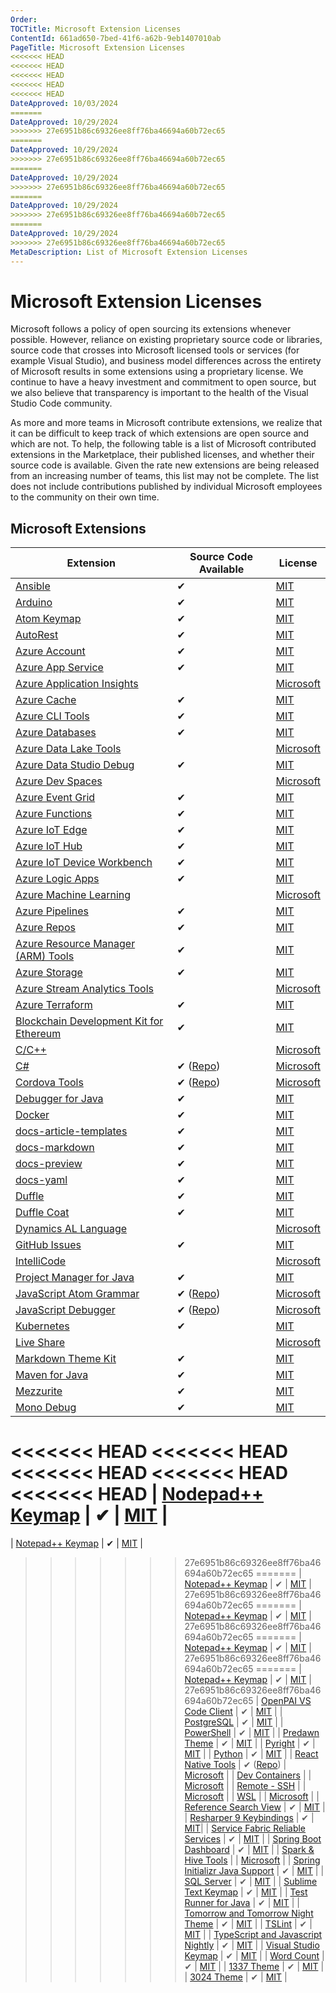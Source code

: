 ```yaml
---
Order:
TOCTitle: Microsoft Extension Licenses
ContentId: 661ad650-7bed-41f6-a62b-9eb1407010ab
PageTitle: Microsoft Extension Licenses
<<<<<<< HEAD
<<<<<<< HEAD
<<<<<<< HEAD
<<<<<<< HEAD
<<<<<<< HEAD
DateApproved: 10/03/2024
=======
DateApproved: 10/29/2024
>>>>>>> 27e6951b86c69326ee8ff76ba46694a60b72ec65
=======
DateApproved: 10/29/2024
>>>>>>> 27e6951b86c69326ee8ff76ba46694a60b72ec65
=======
DateApproved: 10/29/2024
>>>>>>> 27e6951b86c69326ee8ff76ba46694a60b72ec65
=======
DateApproved: 10/29/2024
>>>>>>> 27e6951b86c69326ee8ff76ba46694a60b72ec65
=======
DateApproved: 10/29/2024
>>>>>>> 27e6951b86c69326ee8ff76ba46694a60b72ec65
MetaDescription: List of Microsoft Extension Licenses
---
```

# Microsoft Extension Licenses

Microsoft follows a policy of open sourcing its extensions whenever possible. However, reliance on existing proprietary source code or libraries, source code that crosses into Microsoft licensed tools or services (for example Visual Studio), and business model differences across the entirety of Microsoft results in some extensions using a proprietary license. We continue to have a heavy investment and commitment to open source, but we also believe that transparency is important to the health of the Visual Studio Code community.

As more and more teams in Microsoft contribute extensions, we realize that it can be difficult to keep track of which extensions are open source and which are not. To help, the following table is a list of Microsoft contributed extensions in the Marketplace, their published licenses, and whether their source code is available. Given the rate new extensions are being released from an increasing number of teams, this list may not be complete. The list does not include contributions published by individual Microsoft employees to the community on their own time.

## Microsoft Extensions

| Extension | Source Code Available | License |
|-----------|-----|---------|
| [Ansible](https://marketplace.visualstudio.com/items?itemName=vscoss.vscode-ansible) | ✔ | [MIT](https://marketplace.visualstudio.com/items/vscoss.vscode-ansible/license) |
| [Arduino](https://marketplace.visualstudio.com/items?itemName=vsciot-vscode.vscode-arduino) | ✔ | [MIT](https://marketplace.visualstudio.com/items/vsciot-vscode.vscode-arduino/license) |
| [Atom Keymap](https://marketplace.visualstudio.com/items?itemName=ms-vscode.atom-keybindings) | ✔ | [MIT](https://marketplace.visualstudio.com/items/ms-vscode.atom-keybindings/license) |
| [AutoRest](https://marketplace.visualstudio.com/items?itemName=ms-vscode.autorest) | ✔ | [MIT](https://marketplace.visualstudio.com/items/ms-vscode.autorest/license) |
| [Azure Account](https://marketplace.visualstudio.com/items?itemName=ms-vscode.azure-account) | ✔ | [MIT](https://marketplace.visualstudio.com/items/ms-vscode.azure-account/license) |
| [Azure App Service](https://marketplace.visualstudio.com/items?itemName=ms-azuretools.vscode-azureappservice) | ✔ | [MIT](https://marketplace.visualstudio.com/items/ms-azuretools.vscode-azureappservice/license) |
| [Azure Application Insights](https://marketplace.visualstudio.com/items?itemName=VisualStudioOnlineApplicationInsights.application-insights)| | [Microsoft](https://marketplace.visualstudio.com/items/VisualStudioOnlineApplicationInsights.application-insights/license) |
| [Azure Cache](https://marketplace.visualstudio.com/items?itemName=ms-azurecache.vscode-azurecache) | ✔ | [MIT](https://marketplace.visualstudio.com/items/ms-azurecache.vscode-azurecache/license) |
| [Azure CLI Tools](https://marketplace.visualstudio.com/items?itemName=ms-vscode.azurecli) | ✔ | [MIT](https://marketplace.visualstudio.com/items/ms-vscode.azurecli/license) |
| [Azure Databases](https://marketplace.visualstudio.com/items/ms-azuretools.vscode-cosmosdb) | ✔ | [MIT](https://marketplace.visualstudio.com/items/ms-azuretools.vscode-cosmosdb/license) |
| [Azure Data Lake Tools](https://marketplace.visualstudio.com/items/usqlextpublisher.usql-vscode-ext) |  | [Microsoft](https://marketplace.visualstudio.com/items/usqlextpublisher.usql-vscode-ext/license) |
| [Azure Data Studio Debug](https://marketplace.visualstudio.com/items/ms-mssql.sqlops-debug)| ✔ | [MIT](https://marketplace.visualstudio.com/items/ms-mssql.sqlops-debug/license) |
| [Azure Dev Spaces](https://marketplace.visualstudio.com/items/azuredevspaces.azds/) | | [Microsoft](https://marketplace.visualstudio.com/items/azuredevspaces.azds/license) |
| [Azure Event Grid](https://marketplace.visualstudio.com/items/ms-azuretools.vscode-azureeventgrid) | ✔ | [MIT](https://marketplace.visualstudio.com/items/ms-azuretools.vscode-azureeventgrid/license) |
| [Azure Functions](https://marketplace.visualstudio.com/items/ms-azuretools.vscode-azurefunctions) | ✔ | [MIT](https://marketplace.visualstudio.com/items/ms-azuretools.vscode-azurefunctions/license) |
| [Azure IoT Edge](https://marketplace.visualstudio.com/items/vsciot-vscode.azure-iot-edge) | ✔ | [MIT](https://marketplace.visualstudio.com/items/vsciot-vscode.azure-iot-edge/license) |
| [Azure IoT Hub](https://marketplace.visualstudio.com/items/vsciot-vscode.azure-iot-toolkit) | ✔ | [MIT](https://marketplace.visualstudio.com/items/vsciot-vscode.azure-iot-toolkit/license) |
| [Azure IoT Device Workbench](https://marketplace.visualstudio.com/items/vsciot-vscode.vscode-iot-workbench) | ✔ | [MIT](https://marketplace.visualstudio.com/items/vsciot-vscode.vscode-iot-workbench/license) |
| [Azure Logic Apps](https://marketplace.visualstudio.com/items/ms-azuretools.vscode-logicapps) | ✔ | [MIT](https://marketplace.visualstudio.com/items/ms-azuretools.vscode-logicapps/license) |
| [Azure Machine Learning](https://marketplace.visualstudio.com/items/ms-toolsai.vscode-ai) |  | [Microsoft](https://marketplace.visualstudio.com/items/ms-toolsai.vscode-ai/license) |
| [Azure Pipelines](https://marketplace.visualstudio.com/items/ms-azure-devops.azure-pipelines)| ✔ | [MIT](https://marketplace.visualstudio.com/items/ms-azure-devops.azure-pipelines/license) |
| [Azure Repos](https://marketplace.visualstudio.com/items/ms-vsts.team)| ✔ | [MIT](https://marketplace.visualstudio.com/items/ms-vsts.team/license) |
| [Azure Resource Manager (ARM) Tools](https://marketplace.visualstudio.com/items/msazurermtools.azurerm-vscode-tools)| ✔ | [MIT](https://marketplace.visualstudio.com/items/msazurermtools.azurerm-vscode-tools/license) |
| [Azure Storage](https://marketplace.visualstudio.com/items/ms-azuretools.vscode-azurestorage)| ✔ | [MIT](https://marketplace.visualstudio.com/items/ms-azuretools.vscode-azurestorage/license) |
| [Azure Stream Analytics Tools](https://marketplace.visualstudio.com/items/ms-bigdatatools.vscode-asa)|  | [Microsoft](https://marketplace.visualstudio.com/items/ms-bigdatatools.vscode-asa/license) |
| [Azure Terraform](https://marketplace.visualstudio.com/items/ms-azuretools.vscode-azureterraform)| ✔ | [MIT](https://marketplace.visualstudio.com/items/ms-azuretools.vscode-azureterraform/license) |
| [Blockchain Development Kit for Ethereum](https://marketplace.visualstudio.com/items?itemName=AzBlockchain.azure-blockchain) | ✔ | [MIT](https://marketplace.visualstudio.com/items/AzBlockchain.azure-blockchain/license) |
| [C/C++](https://marketplace.visualstudio.com/items/ms-vscode.cpptools)  | | [Microsoft](https://marketplace.visualstudio.com/items/ms-vscode.cpptools/license) |
| [C#](https://marketplace.visualstudio.com/items/ms-dotnettools.csharp) | ✔ ([Repo](https://github.com/OmniSharp/omnisharp-vscode))  | [Microsoft](https://marketplace.visualstudio.com/items/ms-dotnettools.csharp/license) |
| [Cordova Tools](https://marketplace.visualstudio.com/items/msjsdiag.cordova-tools) | ✔ ([Repo](https://github.com/microsoft/vscode-cordova)) | [Microsoft](https://marketplace.visualstudio.com/items/msjsdiag.cordova-tools/license) |
| [Debugger for Java](https://marketplace.visualstudio.com/items/vscjava.vscode-java-debug) | ✔ | [MIT](https://marketplace.visualstudio.com/items/vscjava.vscode-java-debug/license) |
| [Docker](https://marketplace.visualstudio.com/items/ms-azuretools.vscode-docker) | ✔ | [MIT](https://marketplace.visualstudio.com/items/ms-azuretools.vscode-docker/license) |
| [docs-article-templates](https://marketplace.visualstudio.com/items?itemName=docsmsft.docs-article-templates) | ✔ | [MIT](https://docsmsft.gallerycdn.vsassets.io/extensions/docsmsft/docs-markdown/0.2.2/1547755350969/Microsoft.VisualStudio.Services.Content.License) |
| [docs-markdown](https://marketplace.visualstudio.com/items/docsmsft.docs-markdown) | ✔ | [MIT](https://marketplace.visualstudio.com/items/docsmsft.docs-markdown/license) |
| [docs-preview](https://marketplace.visualstudio.com/items/docsmsft.docs-preview) | ✔ | [MIT](https://marketplace.visualstudio.com/items/docsmsft.docs-preview/license) |
| [docs-yaml](https://marketplace.visualstudio.com/items?itemName=docsmsft.docs-yaml) | ✔ | [MIT](https://docsmsft.gallerycdn.vsassets.io/extensions/docsmsft/docs-markdown/0.2.2/1547755350969/Microsoft.VisualStudio.Services.Content.License) |
| [Duffle](https://marketplace.visualstudio.com/items/ms-kubernetes-tools.duffle-vscode) | ✔ | [MIT](https://marketplace.visualstudio.com/items/ms-kubernetes-tools.duffle-vscode/license) |
| [Duffle Coat](https://marketplace.visualstudio.com/items/ms-kubernetes-tools.duffle-coat) | ✔ | [MIT](https://marketplace.visualstudio.com/items/ms-kubernetes-tools.duffle-coat/license) |
| [Dynamics AL Language](https://marketplace.visualstudio.com/items/ms-dynamics-smb.al) |  | [Microsoft](https://marketplace.visualstudio.com/items/ms-dynamics-smb.al/license) |
| [GitHub Issues](https://marketplace.visualstudio.com/items/ms-vscode.github-issues-prs) | ✔ | [MIT](https://marketplace.visualstudio.com/items/ms-vscode.github-issues-prs/license) |
| [IntelliCode](https://marketplace.visualstudio.com/items/VisualStudioExptTeam.vscodeintellicode) |  | [Microsoft](https://marketplace.visualstudio.com/items/VisualStudioExptTeam.vscodeintellicode/license) |
| [Project Manager for Java](https://marketplace.visualstudio.com/items/vscjava.vscode-java-dependency) | ✔ | [MIT](https://marketplace.visualstudio.com/items/vscjava.vscode-java-dependency/license) |
| [JavaScript Atom Grammar](https://marketplace.visualstudio.com/items/ms-vscode.js-atom-grammar) | ✔ ([Repo](https://github.com/microsoft/vscode-js-atom-grammar)) | [Microsoft](https://marketplace.visualstudio.com/items/ms-vscode.js-atom-grammar/license) |
| [JavaScript Debugger](https://marketplace.visualstudio.com/items?itemName=ms-vscode.js-debug) | ✔ ([Repo](https://github.com/microsoft/vscode-js-debug)) | [Microsoft](https://marketplace.visualstudio.com/items/ms-vscode.js-debug/license) |
| [Kubernetes](https://marketplace.visualstudio.com/items/ms-kubernetes-tools.vscode-kubernetes-tools) | ✔ | [MIT](https://marketplace.visualstudio.com/items/ms-kubernetes-tools.vscode-kubernetes-tools/license) |
| [Live Share](https://marketplace.visualstudio.com/items/MS-vsliveshare.vsliveshare) |  | [Microsoft](https://marketplace.visualstudio.com/items/MS-vsliveshare.vsliveshare/license)  |
| [Markdown Theme Kit](https://marketplace.visualstudio.com/items/ms-vscode.Theme-MarkdownKit) | ✔ | [MIT](https://marketplace.visualstudio.com/items/ms-vscode.Theme-MarkdownKit/license) |
| [Maven for Java](https://marketplace.visualstudio.com/items/vscjava.vscode-maven) | ✔ | [MIT](https://marketplace.visualstudio.com/items/vscjava.vscode-maven/license) |
| [Mezzurite](https://marketplace.visualstudio.com/items/mezzurite-devs.mezzurite) | ✔ | [MIT](https://marketplace.visualstudio.com/items/mezzurite-devs.mezzurite/license) |
| [Mono Debug](https://marketplace.visualstudio.com/items/ms-vscode.mono-debug) | ✔ | [MIT](https://marketplace.visualstudio.com/items/ms-vscode.mono-debug/license) |
<<<<<<< HEAD
<<<<<<< HEAD
<<<<<<< HEAD
<<<<<<< HEAD
<<<<<<< HEAD
| [Nodepad++ Keymap](https://marketplace.visualstudio.com/items/ms-vscode.notepadplusplus-keybindings) | ✔ | [MIT](https://marketplace.visualstudio.com/items/ms-vscode.notepadplusplus-keybindings/license) |
=======
| [Notepad++ Keymap](https://marketplace.visualstudio.com/items/ms-vscode.notepadplusplus-keybindings) | ✔ | [MIT](https://marketplace.visualstudio.com/items/ms-vscode.notepadplusplus-keybindings/license) |
>>>>>>> 27e6951b86c69326ee8ff76ba46694a60b72ec65
=======
| [Notepad++ Keymap](https://marketplace.visualstudio.com/items/ms-vscode.notepadplusplus-keybindings) | ✔ | [MIT](https://marketplace.visualstudio.com/items/ms-vscode.notepadplusplus-keybindings/license) |
>>>>>>> 27e6951b86c69326ee8ff76ba46694a60b72ec65
=======
| [Notepad++ Keymap](https://marketplace.visualstudio.com/items/ms-vscode.notepadplusplus-keybindings) | ✔ | [MIT](https://marketplace.visualstudio.com/items/ms-vscode.notepadplusplus-keybindings/license) |
>>>>>>> 27e6951b86c69326ee8ff76ba46694a60b72ec65
=======
| [Notepad++ Keymap](https://marketplace.visualstudio.com/items/ms-vscode.notepadplusplus-keybindings) | ✔ | [MIT](https://marketplace.visualstudio.com/items/ms-vscode.notepadplusplus-keybindings/license) |
>>>>>>> 27e6951b86c69326ee8ff76ba46694a60b72ec65
=======
| [Notepad++ Keymap](https://marketplace.visualstudio.com/items/ms-vscode.notepadplusplus-keybindings) | ✔ | [MIT](https://marketplace.visualstudio.com/items/ms-vscode.notepadplusplus-keybindings/license) |
>>>>>>> 27e6951b86c69326ee8ff76ba46694a60b72ec65
| [OpenPAI VS Code Client](https://marketplace.visualstudio.com/items/OpenPAIVSCodeClient.pai-vscode) | ✔ | [MIT](https://marketplace.visualstudio.com/items/OpenPAIVSCodeClient.pai-vscode/license) |
| [PostgreSQL](https://marketplace.visualstudio.com/items/ms-ossdata.vscode-postgresql) | ✔ | [MIT](https://marketplace.visualstudio.com/items/ms-ossdata.vscode-postgresql/license) |
| [PowerShell](https://marketplace.visualstudio.com/items/ms-vscode.PowerShell) | ✔ | [MIT](https://marketplace.visualstudio.com/items/ms-vscode.PowerShell/license) |
| [Predawn Theme](https://marketplace.visualstudio.com/items/ms-vscode.Theme-PredawnKit) | ✔ | [MIT](https://marketplace.visualstudio.com/items/ms-vscode.Theme-PredawnKit/license) |
| [Pyright](https://marketplace.visualstudio.com/items?itemName=ms-pyright.pyright) | ✔ | [MIT](https://raw.githubusercontent.com/microsoft/pyright/master/LICENSE.txt) |
| [Python](https://marketplace.visualstudio.com/items/ms-python.python) | ✔ | [MIT](https://marketplace.visualstudio.com/items/ms-python.python/license) |
| [React Native Tools](https://marketplace.visualstudio.com/items/msjsdiag.vscode-react-native) | ✔ ([Repo](https://github.com/microsoft/vscode-react-native)) | [Microsoft](https://marketplace.visualstudio.com/items/msjsdiag.vscode-react-native/license) |
| [Dev Containers](https://marketplace.visualstudio.com/items/ms-vscode-remote.remote-containers) |  | [Microsoft](https://marketplace.visualstudio.com/items/ms-vscode-remote.remote-containers/license)  |
| [Remote - SSH](https://marketplace.visualstudio.com/items/ms-vscode-remote.remote-ssh) |  | [Microsoft](https://marketplace.visualstudio.com/items/ms-vscode-remote.remote-ssh/license) |
| [WSL](https://marketplace.visualstudio.com/items/ms-vscode-remote.remote-wsl) |  | [Microsoft](https://marketplace.visualstudio.com/items/ms-vscode-remote.remote-wsl/license)  |
| [Reference Search View](https://marketplace.visualstudio.com/items/ms-vscode.references-view) | ✔ | [MIT](https://marketplace.visualstudio.com/items/ms-vscode.references-view/license) |
| [Resharper 9 Keybindings](https://marketplace.visualstudio.com/items/ms-vscode.resharper9-keybindings) | ✔ | [MIT](https://marketplace.visualstudio.com/items/ms-vscode.resharper9-keybindings/license)|
| [Service Fabric Reliable Services](https://marketplace.visualstudio.com/items/ms-azuretools.vscode-service-fabric-reliable-services) | ✔ | [MIT](https://marketplace.visualstudio.com/items/ms-azuretools.vscode-service-fabric-reliable-services/license) |
| [Spring Boot Dashboard](https://marketplace.visualstudio.com/items/vscjava.vscode-spring-boot-dashboard) | ✔ | [MIT](https://marketplace.visualstudio.com/items/vscjava.vscode-spring-boot-dashboard/license) |
| [Spark & Hive Tools](https://marketplace.visualstudio.com/items/mshdinsight.azure-hdinsight) |  | [Microsoft](https://marketplace.visualstudio.com/items/mshdinsight.azure-hdinsight/license) |
| [Spring Initializr Java Support](https://marketplace.visualstudio.com/items/vscjava.vscode-spring-initializr) | ✔ | [MIT](https://marketplace.visualstudio.com/items/vscjava.vscode-spring-initializr/license) |
| [SQL Server](https://marketplace.visualstudio.com/items/ms-mssql.mssql) | ✔ | [MIT](https://marketplace.visualstudio.com/items/ms-mssql.mssql/license) |
| [Sublime Text Keymap](https://marketplace.visualstudio.com/items/ms-vscode.sublime-keybindings) | ✔ | [MIT](https://marketplace.visualstudio.com/items/ms-vscode.sublime-keybindings/license) |
| [Test Runner for Java](https://marketplace.visualstudio.com/items/vscjava.vscode-java-test) | ✔ | [MIT](https://marketplace.visualstudio.com/items/vscjava.vscode-java-test/license) |
| [Tomorrow and Tomorrow Night Theme](https://marketplace.visualstudio.com/items/ms-vscode.Theme-TomorrowKit) | ✔ | [MIT](https://marketplace.visualstudio.com/items/ms-vscode.Theme-TomorrowKit/license) |
| [TSLint](https://marketplace.visualstudio.com/items/ms-vscode.vscode-typescript-tslint-plugin) | ✔ | [MIT](https://marketplace.visualstudio.com/items/ms-vscode.vscode-typescript-tslint-plugin/license) |
| [TypeScript and Javascript Nightly](https://marketplace.visualstudio.com/items?itemName=ms-vscode.vscode-typescript-next) | ✔ | [MIT](https://marketplace.visualstudio.com/items/ms-vscode.vscode-typescript-next/license) |
| [Visual Studio Keymap](https://marketplace.visualstudio.com/items/ms-vscode.vs-keybindings) | ✔ | [MIT](https://marketplace.visualstudio.com/items/ms-vscode.vs-keybindings/license) |
| [Word Count](https://marketplace.visualstudio.com/items/ms-vscode.wordcount) | ✔ | [MIT](https://marketplace.visualstudio.com/items/ms-vscode.wordcount/license) |
| [1337 Theme](https://marketplace.visualstudio.com/items/ms-vscode.Theme-1337) | ✔ | [MIT](https://marketplace.visualstudio.com/items/ms-vscode.Theme-1337/license) |
| [3024 Theme](https://marketplace.visualstudio.com/items/ms-vscode.Theme-3024Kit) | ✔ | [MIT](https://marketplace.visualstudio.com/items/ms-vscode.Theme-3024Kit/license) |
